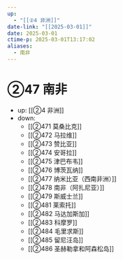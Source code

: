 ```yaml
---
up:
  - "[[②4 非洲]]"
date-link: "[[2025-03-01]]"
date: 2025-03-01
ctime-p: 2025-03-01T13:17:02
aliases:
  - 南非
---
```


# ②47 南非

- up: [[②4 非洲]]
- down:	
	- [[②471 莫桑比克]]
	- [[②472 马拉维]]
	- [[②473 赞比亚]]
	- [[②474 安哥拉]]
	- [[②475 津巴布韦]]
	- [[②476 博茨瓦纳]]
	- [[②477 纳米比亚（西南非洲）]]
	- [[②478 南非（阿扎尼亚）]]
	- [[②479 斯威士兰]]
	- [[②481 莱索托]]
	- [[②482 马达加斯加]]
	- [[②483 科摩罗]]
	- [[②484 毛里求斯]]
	- [[②485 留尼汪岛]]
	- [[②486 圣赫勒拿和阿森松岛]]
	

